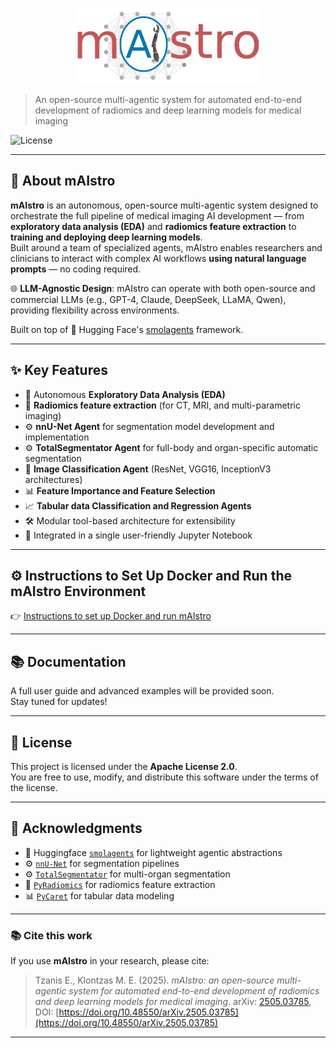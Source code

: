 <p align="center">
  <img src="mAIstro_logo.png" alt="mAIstro Logo" width="300"/>
</p>

> An open-source multi-agentic system for automated end-to-end development of radiomics and deep learning models for medical imaging

![License](https://img.shields.io/badge/License-Apache%202.0-blue.svg)

---

## 🚀 About mAIstro
**mAIstro** is an autonomous, open-source multi-agentic system designed to orchestrate the full pipeline of medical imaging AI development — from **exploratory data analysis (EDA)** and **radiomics feature extraction** to **training and deploying deep learning models**.  
Built around a team of specialized agents, mAIstro enables researchers and clinicians to interact with complex AI workflows **using natural language prompts** — no coding required.

🌐 **LLM-Agnostic Design**: mAIstro can operate with both open-source and commercial LLMs (e.g., GPT-4, Claude, DeepSeek, LLaMA, Qwen), providing flexibility across environments.

Built on top of 🤗 Hugging Face's [smolagents](https://github.com/huggingface/smolagents) framework.

---

## ✨  Key Features
- 🔎 Autonomous **Exploratory Data Analysis (EDA)**
- 🧬 **Radiomics feature extraction** (for CT, MRI, and multi-parametric imaging)
- ⚙️ **nnU-Net Agent** for segmentation model development and implementation
- ⚙️ **TotalSegmentator Agent** for full-body and organ-specific automatic segmentation
- 🩻 **Image Classification Agent** (ResNet, VGG16, InceptionV3 architectures)
- 📊 **Feature Importance and Feature Selection**
- 📈 **Tabular data Classification and Regression Agents**
- 🛠️ Modular tool-based architecture for extensibility
- 🧾 Integrated in a single user-friendly Jupyter Notebook

---

## ⚙️ Instructions to Set Up Docker and Run the mAIstro Environment

👉 [Instructions to set up Docker and run mAIstro](./install_mAIstro_env.md)

---

## 📚 Documentation
A full user guide and advanced examples will be provided soon.  
Stay tuned for updates!

---

## 📄 License

This project is licensed under the **Apache License 2.0**.  
You are free to use, modify, and distribute this software under the terms of the license.

---

## 🧡 Acknowledgments

- 🤗 Huggingface [`smolagents`](https://github.com/huggingface/smolagents) for lightweight agentic abstractions
- ⚙️ [`nnU-Net`](https://github.com/MIC-DKFZ/nnUNet) for segmentation pipelines
- ⚙️ [`TotalSegmentator`](https://github.com/wasserth/TotalSegmentator) for multi-organ segmentation
- 🧬 [`PyRadiomics`](https://github.com/Radiomics/pyradiomics) for radiomics feature extraction
- 📊 [`PyCaret`](https://github.com/pycaret/pycaret) for tabular data modeling

---

### 📚 Cite this work

If you use **mAIstro** in your research, please cite:

>Tzanis E., Klontzas M. E. (2025). *mAIstro: an open-source multi-agentic system for automated end-to-end development of radiomics and deep learning models for medical imaging*. arXiv: [2505.03785](https://arxiv.org/abs/2505.03785), DOI: [https://doi.org/10.48550/arXiv.2505.03785](https://doi.org/10.48550/arXiv.2505.03785)

---

